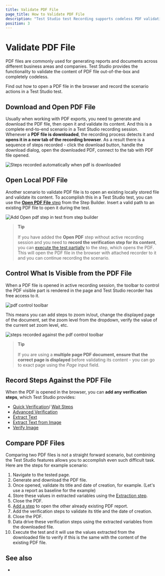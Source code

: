 ```yaml
---
title: Validate PDF File
page_title: How to Validate PDF File
description: "Test Studio test Recording supports codeless PDF validation codeless. validate the content of a PDF file in Test Studio test. Add codeless verifications for the text or images in PDF file in Test Studio tests. Compare two PDF files in Test Studio test. "
position: 3
---
```

# Validate PDF File

PDF files are commonly used for generating reports and documents across different business areas and companies. Test Studio provides the functionality to validate the content of PDF file out-of-the-box and completely codeless.

Find out how to open a PDF file in the browser and record the scenario actions in a Test Studio test.

## Download and Open PDF File

Usually when working with PDF exports, you need to generate and download the PDF file, then open it and validate its content. And this is a complete end-to-end scenario in a Test Studio recording session. Whenever a __PDF file is downloaded__, the recording process detects it and __opens it in a new tab of the recording browser__. As a result there is a sequence of steps recorded - click the download button, handle the download dialog, open the downloaded PDF, connect to the tab with PDF file opened.

![Steps recorded automatically when pdf is downloaded][1]

## Open Local PDF File

Another scenario to validate PDF file is to open an existing locally stored file and validate its content. To accomplish this in a Test Studio test, you can use the <a href="/features/custom-steps/open-pdf" target="_blank">__Open PDF File__ step</a> from the Step Builder. Insert a valid path to an existing PDF file to open it during the test.

![Add Open pdf step in test from step builder][2]

> **Tip**
> <br>
> <br>
> If you have added the __Open PDF__ step without active recording session and you need to __record the verification step for its content__, you can <a href="/automated-tests/test-execution/partial-test-execution" target="_blank">execute the test partially</a> to the step, which opens the PDF. This will open the PDF file in the browser with attached recorder to it and you can continue recording the scenario.

## Control What Is Visible from the PDF File

When a PDF file is opened in active recording session, the toolbar to control the PDF visible part is rendered in the page and Test Studio recorder has free access to it.

![pdf control toolbar][3]

This means you can add steps to zoom in/out, change the displayed page of the document, set the zoom level from the dropdown, verify the value of the current set zoom level, etc.

![steps recorded against the pdf control toolbar][4]

> **Tip**
> <br>
> <br>
> If you are using a __multiple page PDF document, ensure that the correct page is displayed__ before validating its content - you can go to exact page using the _Page_ input field.

## Record Steps Against the PDF File

When the PDF is opened in the browser, you can __add any verification steps__, which Test Studio provides:

* <a href="/features/recorder/advanced-recording-tools/element-steps/verifications/quick-verification" target="_blank">Quick Verification</a>/ <a href="/features/recorder/advanced-recording-tools/element-steps/verifications/wait" target="_blank">Wait Steps</a>
* <a href="/features/recorder/advanced-recording-tools/element-steps/verifications/advanced-verification" target="_blank">Advanced Verification</a>
* <a href="/features/recorder/advanced-recording-tools/element-steps/verifications/extraction" target="_blank">Extract Text</a>
* <a href="/features/recorder/advanced-recording-tools/element-steps/verifications/text-from-image" target="_blank">Extract Text from Image</a>
* <a href="/features/recorder/advanced-recording-tools/element-steps/verifications/image-verification" target="_blank">Verify Image</a>

## Compare PDF Files

Comparing two PDF files is not a straight forward scenario, but combining the Test Studio features allows you to accomplish even such difficult task. Here are the steps for example scenario:

1. Navigate to the tested page.
1. Generate and download the PDF file.
1. Once opened, validate its title and date of creation, for example. (Let's use a report as baseline for the example)
1. Store these values in extracted variables using the <a href="/features/recorder/advanced-recording-tools/element-steps/verifications/extraction" target="_blank">Extraction step</a>.
1. Close the PDF.
1. <a href="/features/custom-steps/open-pdf" target="_blank">Add a step</a> to open the other already existing PDF report.
1. Add the verification steps to validate its title and the date of creation.
1. Close the PDF.
1. Data drive these verification steps using the extracted variables from the downloaded file. 
1. Execute the test and it will use the values extracted from the downloaded file to verify if this is the same with the content of the existing PDF file.

## See also ##

* 

[1]: /img/automated-tests/recording/validate-pdf/fig1.png
[2]: /img/automated-tests/recording/validate-pdf/fig2.png
[3]: /img/automated-tests/recording/validate-pdf/fig3.png
[4]: /img/automated-tests/recording/validate-pdf/fig4.png
[5]: /img/automated-tests/recording/validate-pdf/fig5.png
[5a]: /img/automated-tests/recording/validate-pdf/fig5a.png
[6]: /img/automated-tests/recording/validate-pdf/fig6.png
[10]: /img/automated-tests/recording/validate-pdf/fig10.png
[11]: /img/automated-tests/recording/validate-pdf/fig11.png
[12]: /img/automated-tests/recording/validate-pdf/fig12.png

